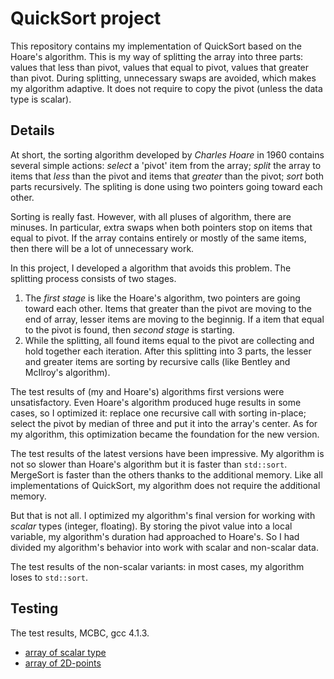 # QuickSort project
This repository contains my implementation of QuickSort based on the Hoare's algorithm. This is my way of splitting the array into three parts: values that less than pivot, values that equal to pivot, values that greater than pivot. During splitting, unnecessary swaps are avoided, which makes my algorithm adaptive. It does not require to copy the pivot (unless the data type is scalar).

## Details
At short, the sorting algorithm developed by *Charles Hoare* in 1960 contains several simple actions: *select* a 'pivot' item from the array; *split* the array to items that *less* than the pivot and items that *greater* than the pivot; *sort* both parts recursively. The spliting is done using two pointers going toward each other.

Sorting is really fast. However, with all pluses of algorithm, there are minuses. In particular, extra swaps when both pointers stop on items that equal to pivot. If the array contains entirely or mostly of the same items, then there will be a lot of unnecessary work.

In this project, I developed a algorithm that avoids this problem. The splitting process consists of two stages.
1. The *first stage* is like the Hoare's algorithm, two pointers are going toward each other. Items that greater than the pivot are moving to the end of array, lesser items are moving to the beginnig. If a item that equal to the pivot is found, then *second stage* is starting.
2. While the splitting, all found items equal to the pivot are collecting and hold together each iteration. After this splitting into 3 parts, the lesser and greater items are sorting by recursive calls (like Bentley and McIlroy's algorithm).

The test results of (my and Hoare's) algorithms first versions were unsatisfactory. Even Hoare's algorithm produced huge results in some cases, so I optimized it: replace one recursive call with sorting in-place; select the pivot by median of three and put it into the array's center. As for my algorithm, this optimization became the foundation for the new version.

The test results of the latest versions have been impressive. My algorithm is not so slower than Hoare's algorithm but it is faster than `std::sort`. MergeSort is faster than the others thanks to the additional memory. Like all implementations of QuickSort, my algorithm does not require the additional memory.

But that is not all. I optimized my algorithm's final version for working with *scalar* types (integer, floating). By storing the pivot value into a local variable, my algorithm's duration had approached to Hoare's. So I had divided my algorithm's behavior into work with scalar and non-scalar data.

The test results of the non-scalar variants: in most cases, my algorithm loses to `std::sort`.

## Testing

The test results, MCBC, gcc 4.1.3.
- [array of scalar type](test_results_mcbc.md)
- [array of 2D-points](test_results_mcbc2.md)
